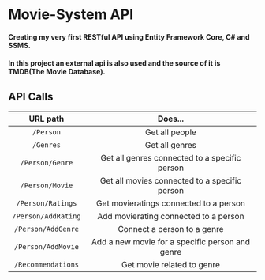 # Movie-System API
#### Creating my very first RESTful API using Entity Framework Core, C# and SSMS. 
#### In this project an external api is also used and the source of it is TMDB(The Movie Database).

## API Calls

URL path| Does...
:-----:|:-----:
`/Person`|Get all people
`/Genres`|Get all genres
`/Person/Genre`|Get all genres connected to a specific person
`/Person/Movie`|Get all movies connected to a specific person
`/Person/Ratings`|Get movieratings connected to a person
`/Person/AddRating`|Add movierating connected to a person
`/Person/AddGenre`|Connect a person to a genre
`/Person/AddMovie`|Add a new movie for a specific person and genre
`/Recommendations`|Get movie related to genre
